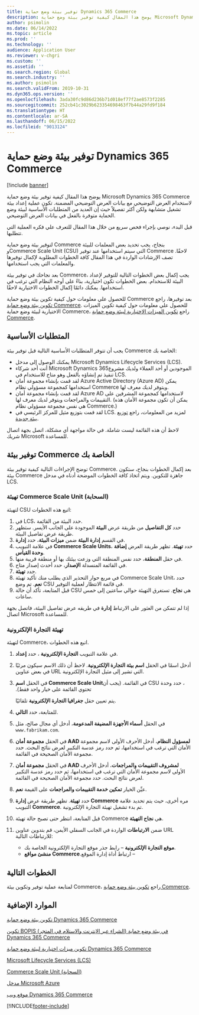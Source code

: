 ```yaml
---
title: توفير بيئة وضع حماية Dynamics 365 Commerce
description: يوضح هذا المقال كيفية توفير بيئة وضع حماية Microsoft Dynamics 365 Commerce لاستخدام العرض التوضيحي أو وضع الحماية مع بيانات العرض التوضيحي المضمنة.
author: psimolin
ms.date: 06/14/2022
ms.topic: article
ms.prod: ''
ms.technology: ''
audience: Application User
ms.reviewer: v-chgri
ms.custom: ''
ms.assetid: ''
ms.search.region: Global
ms.search.industry: ''
ms.author: psimolin
ms.search.validFrom: 2019-10-31
ms.dyn365.ops.version: ''
ms.openlocfilehash: 3ada30fc9d86d236b71d018ef77f2ae8573f2285
ms.sourcegitcommit: 252cb41c3029b623354698463f7b44a29fd9f184
ms.translationtype: HT
ms.contentlocale: ar-SA
ms.lasthandoff: 06/15/2022
ms.locfileid: "9013124"
---
```

# <a name="provision-a-dynamics-365-commerce-sandbox-environment"></a>توفير بيئة وضع حماية Dynamics 365 Commerce

[!include [banner](includes/banner.md)]

يوضح هذا المقال كيفية توفير بيئة وضع حماية Microsoft Dynamics 365 Commerce لاستخدام العرض التوضيحي مع بيانات العرض التوضيحي المضمنة. تكون عملية إعداد بيئة تشغيل متشابهة ولكن أكثر تفصيلاً حيث إن العديد من المتطلبات الأساسية لبيئة وضع الحماية متوفرة بالفعل في بيانات العرض التوضيحي.

قبل البدء، نوصي بإجراء فحص سريع من خلال هذا المقال للتعرف علي فكره العملية التي تتطلبها.

لتوفير بيئة وضع حماية Commerce بنجاح، يجب تحديد بعض المعلمات للبيئة وCommerce Scale Unit (CSU) التي سيتم استخدامها عند توفير Commerce لاحقًا. تصف الإرشادات الواردة في هذا المقال كافة الخطوات المطلوبة لإكمال توفيرها والمعلمات التي يجب استخدامها.

بعد نجاحك في توفير بيئة Commerce، يجب إكمال بعض الخطوات التالية للتوفير لإعداد البيئة للاستخدام. بعض الخطوات تكون اختيارية، بناءً على أوجه النظام التي ترغب في استخدامها. يمكنك دائمًا إكمال الخطوات الاختيارية لاحقًا.

للحصول علي معلومات حول كيفية تكوين بيئة وضع حماية Commerce بعد توفيرها، راجع [ تكوين بيئة وضع حماية Commerce](cpe-post-provisioning.md). للحصول علي معلومات حول كيفية تكوين الميزات الاختيارية لبيئة وضع حماية Commerce، راجع [تكوين الميزات الاختيارية لبيئة وضع حماية Commerce](cpe-optional-features.md).

## <a name="prerequisites"></a>المتطلبات الأساسية

يجب أن تتوفر المتطلبات الأساسية التالية قبل توفير بيئة Commerce الخاصة بك:

- يمكنك الوصول إلى مدخل Microsoft Dynamics Lifecycle Services (LCS).
- أنت أحد شركاء Microsoft Dynamics 365الموجودين أو أحد العملاء ولديك مشروع تنفيذ تم إنشاؤه بالفعل وهو متاح للاستخدام في LCS.  
- لقد قمت بإنشاء مجموعة أمان Azure Active Directory (Azure AD) يمكن استخدامها كمجموعة مسؤولي نظام Commerce ويتوفر لديك معرف لها.
- لقد قمت بإنشاء مجموعة أمان Azure AD لاستخدامها كمجموعة المشرفين على التقييمات والمراجعات ويتوفر لديك معرف لها. (يمكن أن تكون مجموعة الأمان هذه هي نفس مجموعة مسؤولي نظام Commerce.)
- لقد قمت بتوزيع مثيل للمركز الرئيسي في LCS. لمزيد من المعلومات، راجع [توزيع بيئة جديدة](/dynamics365/fin-ops-core/dev-itpro/deployment/deployenvironment-newinfrastructure).

لاحظ أن هذه القائمة ليست شاملة. في حالة مواجهة أي مشكلة، اتصل بجهة اتصال شريك Microsoft للمساعدة.

## <a name="provision-your-commerce-environment"></a>توفير بيئة Commerce الخاصة بك

توضح الإجراءات التالية كيفية توفير بيئة Commerce. بعد إكمال الخطوات بنجاح، ستكون بيئة Commerce جاهزة للتكوين. ويتم اتخاذ كافة الخطوات الموضحة أدناه في مدخل LCS.

### <a name="initialize-the-commerce-scale-unit-cloud"></a>تهيئة Commerce Scale Unit (السحابة)

لتهيئة CSU اتبع هذه الخطوات:

1. في LCS، حدد البيئة من القائمة.
1. حدد **كل التفاصيل** من طريقة عرض **البيئة** الموجودة على الجانب الأيسر. ستظهر طريقة عرض تفاصيل البيئة.
1. في القسم **إدارة البيئة** ضمن **ميزات البيئة**، حدد **إدارة**.
1. في علامة التبويب **Commerce Scale Units**، حدد **تهيئة**. تظهر طريقة العرض **إضافة وحدة القياس**.
1. في حقل **المنطقة**، حدد نفس المنطقة التي وزعت بيئتك بها أو منطقة قريبة منها.
1. في القائمة المنسدلة **الإصدار**، حدد أحدث إصدار متاح.
1. حدد **تهيئة**.
1. في مربع حوار التحذير الذي يطلب منك تأكيد تهيئة Commerce Scale Unit، حدد **نعم**. تم وضع CSU في قائمة الانتظار لعملية التوفير.
1. قبل المتابعة، تأكد أن حالة CSU هي **نجاح**. تستغرق التهيئة حوالي ساعتين إلى خمس ساعات.

إذا لم تتمكن من العثور على الارتباط **إدارة** في طريقه عرض تفاصيل البيئة، فاتصل بجهة اتصال Microsoft للمساعدة.

### <a name="initialize-e-commerce"></a>تهيئة التجارة الإلكترونية

لتهيئة Commerce، اتبع هذه الخطوات.

1. في علامة التبويب **التجارة الإلكترونية** ، حدد **إعداد**.
1. أدخل اسمًا في الحقل **اسم بيئة التجارة الإلكترونية**. لاحظ أن ذلك الاسم سيكون مرئيًا في بعض عناوين URL التي تشير إلى مثيل التجارة الإلكترونية.
1. في الحقل **اسم Commerce Scale Unit‬‏‫**، حدد وحدة CSU في القائمة. (يجب أن تحتوي القائمة على خيار واحد فقط).

    يتم تعيين حقل **جغرافيا التجارة الإلكترونية** تلقائيًا.

1. للمتابعة، حدد **التالي**.
1. في الحقل **أسماء الأجهزة المضيفة المدعومة**، أدخل أي مجال صالح، مثل `www.fabrikam.com`.
1. في الحقل **مجموعة أمان AAD لمسؤول النظام**، أدخل الأحرف الأولى لاسم مجموعة الأمان التي ترغب في استخدامها، ثم حدد رمز عدسة التكبير لعرض نتائج البحث. حدد مجموعة الأمان الصحيحة في القائمة.
1.  في الحقل **مجموعة أمان AAD لمشروف التقييمات والمراجعات**، أدخل الأحرف الأولى لاسم مجموعة الأمان التي ترغب في استخدامها، ثم حدد رمز عدسة التكبير لعرض نتائج البحث. حدد مجموعة الأمان الصحيحة في القائمة.
1. عيِّن الخيار **تمكين خدمة التقييمات والمراجعات** على القيمة **نعم**.
1. حدد **تهيئة**. تظهر طريقة عرض **إدارة Commerce** مره أخرى، حيث يتم تحديد علامة التبويب **Commerce**. تم بدء تشغيل تهيئة التجارة الإلكترونية.
1. قبل المتابعة، انتظر حتى تصبح حالة تهيئة Commerce هي **نجاح التهيئة**.
1. ضمن **الارتباطات** الواردة في الجانب السفلي الأيمن، قم بتدوين عناوين URL للارتباطات التالية:

    * **موقع التجارة الإلكترونية**  – رابط جذر موقع التجارة الإلكترونية الخاصة بك.
    * **منشئ مواقع Commerce‬‏‫** – ارتباط أداة إدارة الموقع.

## <a name="next-steps"></a>الخطوات التالية

لمتابعة عملية توفير وتكوين بيئة Commerce، راجع [تكوين بيئة وضع حماية Commerce](cpe-post-provisioning.md).

## <a name="additional-resources"></a>الموارد الإضافية

[تكوين بيئة وضع حماية Dynamics 365 Commerce](cpe-post-provisioning.md)

[تكوين BOPIS (الشراء عبر الإنترنت والاستلام في المتجر) في بيئة وضع حماية Dynamics 365 Commerce](cpe-bopis.md)

[تكوين ميزات اختيارية لبيئة وضع حماية Dynamics 365 Commerce](cpe-optional-features.md)

[Microsoft Lifecycle Services (LCS)](/dynamics365/unified-operations/dev-itpro/lifecycle-services/lcs-user-guide)

[Commerce Scale Unit (السحابة)](/business-applications-release-notes/october18/dynamics365-retail/retail-cloud-scale-unit)

[مدخل Microsoft Azure](https://azure.microsoft.com/features/azure-portal)

[موقع ويب Dynamics 365 Commerce](https://aka.ms/Dynamics365CommerceWebsite)


[!INCLUDE[footer-include](../includes/footer-banner.md)]
